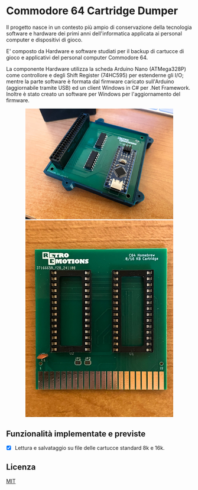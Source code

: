 ﻿# Commodore 64 Cartridge Dumper

Il progetto nasce in un contesto più ampio di conservazione della tecnologia software e hardware dei primi anni dell'informatica applicata ai personal computer e dispositivi di gioco.

E' composto da Hardware e software studiati per il backup di cartucce di gioco e applicativi del personal computer Commodore 64.

La componente Hardware utilizza la scheda Arduino Nano (ATMega328P) come controllore e degli Shift Register (74HC595) per estenderne gli I/O; mentre la parte software è formata dal firmware caricato sull'Arduino (aggiornabile tramite USB) ed un client Windows in C# per .Net Framework. Inoltre è stato creato un software per Windows per l'aggiornamento del firmware.

<p align="center" width="100%">
	<img src="https://github.com/DrVector-000/C64-Cartridge-Dumper/blob/main/Images/IMG_6074.jpg" alt="Dumper" width="400"/>
	<img src="https://github.com/DrVector-000/C64-Cartridge-Dumper/blob/main/Images/IMG_6076.jpg" alt="Cartridge" width="400"/>
</p>

<!---
![alt text](https://github.com/DrVector-000/C64-Cartridge-Dumper/blob/main/Images/IMG_6074.jpg?raw=true)
-->

## Funzionalità implementate e previste
- [x] Lettura e salvataggio su file delle cartucce standard 8k e 16k.

<!---
- [x] Backup ROM su file.
- [x] Backup RAM salvataggio del gioco su file.
	- [x] Memory Bank Controller MBC5.
	- [x] Memory Bank Controller MBC1.
	- [x] Memory Bank Controller MBC3. (Giochi serie Pokèmon)
	- [x] Memory Bank Controller MBC2. In fase di test.
	- [ ] Altri MBC
- [ ] Backup RAM GB Camera su file.
- [X] Restore RAM.
	- [x] Memory Bank Controller MBC5.
	- [x] Memory Bank Controller MBC1.
	- [x] Memory Bank Controller MBC3. (Giochi serie Pokèmon)
	- [x] Memory Bank Controller MBC2. In fase di test.
	- [ ] Altri MBC
- [ ] Restore ROM su Flash Carts.
- [X] Firmware aggiornabile.

![alt text](https://github.com/DrVector-000/GB-Cartridge-Dumper/blob/main/Images/GB%20Cartridge%20Dumper%20002.jpg?raw=true)

## Compatibilità
[Lista compatibilità](https://github.com/DrVector-000/GB-Cartridge-Dumper/blob/main/Docs/Compatibility%20List.txt)
-->

## Licenza
[MIT](https://github.com/DrVector-000/C64-Cartridge-Dumper/blob/main/LICENSE.txt)
